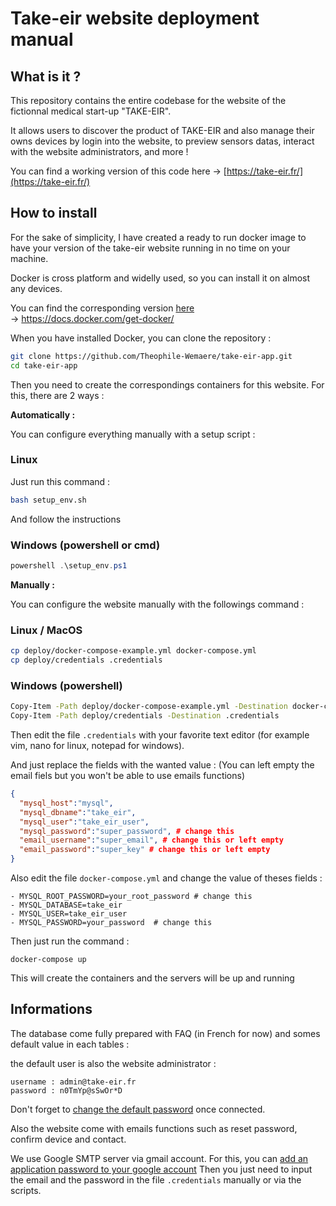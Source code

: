 # Take-eir website deployment manual

## What is it ?

This repository contains the entire codebase for the website of the fictionnal medical start-up "TAKE-EIR". 

It allows users to discover the product of TAKE-EIR and also manage their owns devices by login into the website, to preview sensors datas, interact with the website administrators, and more !

You can find a working version of this code here -> [https://take-eir.fr/](https://take-eir.fr/)

## How to install

For the sake of simplicity, I have created a ready to run docker image to have your version of the take-eir website running in no time on your machine.

Docker is cross platform and widelly used, so you can install it on almost any devices. 

You can find the corresponding version [here](https://docs.docker.com/get-docker/) <br>
-> https://docs.docker.com/get-docker/

When you have installed Docker, you can clone the repository :
```sh
git clone https://github.com/Theophile-Wemaere/take-eir-app.git
cd take-eir-app
```

Then you need to create the correspondings containers for this website.
For this, there are 2 ways :

**Automatically :**

You can configure everything manually with a setup script :

### Linux 

Just run this command :

```sh
bash setup_env.sh
```

And follow the instructions

### Windows (powershell or cmd)
```ps1
powershell .\setup_env.ps1
```


**Manually :**

You can configure the website manually with the followings command :

### Linux / MacOS

```sh
cp deploy/docker-compose-example.yml docker-compose.yml
cp deploy/credentials .credentials
```

### Windows (powershell)
```sh
Copy-Item -Path deploy/docker-compose-example.yml -Destination docker-compose.yml
Copy-Item -Path deploy/credentials -Destination .credentials
```

Then edit the file `.credentials` with your favorite text editor (for example vim, nano for linux, notepad for windows).

And just replace the fields with the wanted value :
(You can left empty the email fiels but you won't be able to use emails functions)
```json
{
  "mysql_host":"mysql",
  "mysql_dbname":"take_eir",
  "mysql_user":"take_eir_user",
  "mysql_password":"super_password", # change this
  "email_username":"super_email", # change this or left empty
  "email_password":"super_key" # change this or left empty
}
``` 

Also edit the file `docker-compose.yml` and change the value of theses fields :
```
- MYSQL_ROOT_PASSWORD=your_root_password # change this
- MYSQL_DATABASE=take_eir
- MYSQL_USER=take_eir_user
- MYSQL_PASSWORD=your_password  # change this
```

Then just run the command :
```
docker-compose up
```

This will create the containers and the servers will be up and running

## Informations 

The database come fully prepared with FAQ (in French for now) and somes default value in each tables :

the default user is also the website administrator :
```
username : admin@take-eir.fr
password : n0TmYp@sSwOr*D 
```

Don't forget to [change the default password](https://owasp.org/Top10/A07_2021-Identification_and_Authentication_Failures/) once connected.

Also the website come with emails functions such as reset password, confirm device and contact.

We use Google SMTP server via gmail account. For this, you can [add an application password to your google account](https://support.google.com/accounts/answer/185833?)
Then you just need to input the email and the password in the file `.credentials` manually or via the scripts.
